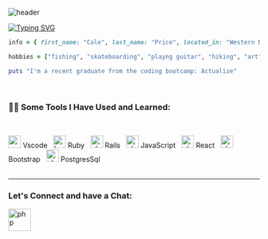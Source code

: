 
![header](https://user-images.githubusercontent.com/116182313/216389556-1970fc32-eaf4-45c2-b1a8-5b6d02586d6d.png)



[![Typing SVG](https://readme-typing-svg.demolab.com/?lines=Hey+I'm+Cole+Price;Welcome+to+my+Github)](https://git.io/typing-svg)


```ruby
info = { first_name: "Cole", last_name: "Price", located_in: "Western North Carolina" }

hobbies = ["fishing", "skateboarding", "playng guitar", "hiking", "art", "video editing"]

puts "I'm a recent graduate from the coding bootcamp: Actualize"
```
</br>

### :man_technologist: Some Tools I Have Used and Learned:
</br>

<p align="left">
<img src="https://cdn.jsdelivr.net/gh/devicons/devicon/icons/vscode/vscode-original.svg" alt="vscode" width="25" height="25"/> Vscode &nbsp
<img src="https://cdn.jsdelivr.net/gh/devicons/devicon/icons/ruby/ruby-original.svg" alt="bash" width="25" height="25"/> Ruby &nbsp
<img src="https://cdn.jsdelivr.net/gh/devicons/devicon/icons/rails/rails-plain.svg" alt="php" width="25" height="25"/> Rails &nbsp
<img src="https://cdn.jsdelivr.net/gh/devicons/devicon/icons/javascript/javascript-original.svg" alt="php" width="25" height="25"/> JavaScript &nbsp
<img src="https://cdn.jsdelivr.net/gh/devicons/devicon/icons/react/react-original.svg" alt="php" width="25" height="25"/> React &nbsp
 <img src="https://cdn.jsdelivr.net/gh/devicons/devicon/icons/bootstrap/bootstrap-original-wordmark.svg" alt="php" width="25" height="25"/> Bootstrap &nbsp
<img src="https://cdn.jsdelivr.net/gh/devicons/devicon/icons/postgresql/postgresql-original.svg" alt="php" width="25" height="25"/> PostgresSql &nbsp
 </br>
</br>
<hr>

### Let's Connect and have a Chat:
 
  [<img src="https://cdn.jsdelivr.net/gh/devicons/devicon/icons/linkedin/linkedin-original.svg" alt="php" width="45" height="45"/>](https://www.linkedin.com/in/coledprice/)
  

</p>





<!--
**coledprice/coledprice** is a ✨ _special_ ✨ repository because its `README.md` (this file) appears on your GitHub profile.

Here are some ideas to get you started:

- 🔭 I’m currently working on ...
- 🌱 I’m currently learning ...
- 👯 I’m looking to collaborate on ...
- 🤔 I’m looking for help with ...
- 💬 Ask me about ...
- 📫 How to reach me: ...
- 😄 Pronouns: ...
- ⚡ Fun fact: ...
-->
